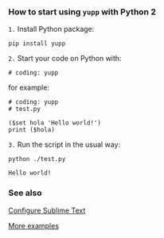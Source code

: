 ### How to start using `yupp` with Python 2

`1.` Install Python package:
```
pip install yupp
```

`2.` Start your code on Python with:
```
# coding: yupp
```
for example:
```
# coding: yupp
# test.py

($set hola 'Hello world!')
print ($hola)
```

`3.` Run the script in the usual way:
```
python ./test.py

Hello world!
```

### See also

[Configure Sublime Text](../sublime_text/)

[More examples](../eg/)
